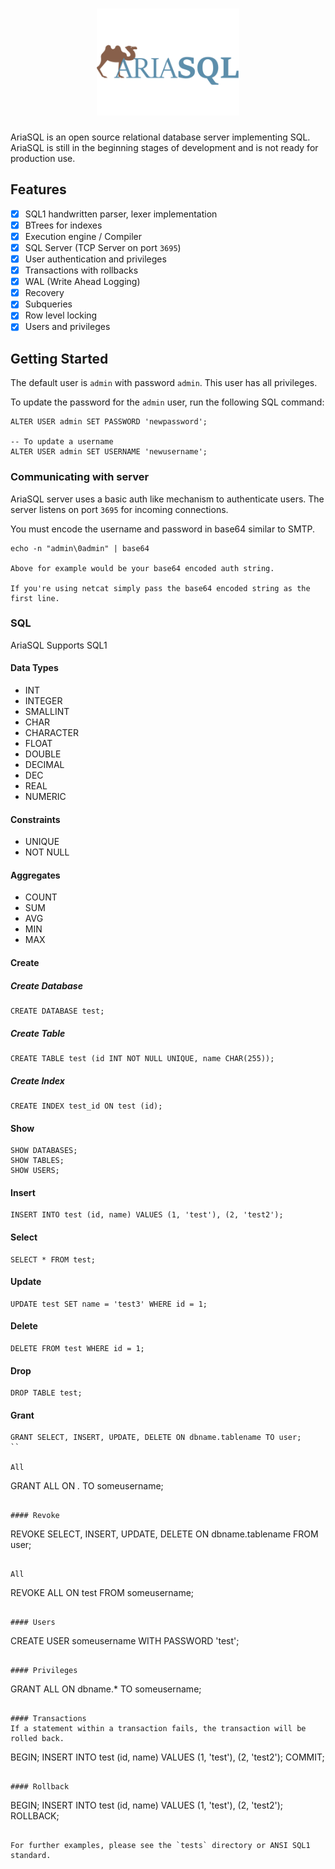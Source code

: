 <div>
    <h1 align="center"><img width="228" src="artwork/ariasql-logov1.png"></h1>
</div>

AriaSQL is an open source relational database server implementing SQL.
AriaSQL is still in the beginning stages of development and is not ready for production use.


## Features
- [x] SQL1 handwritten parser, lexer implementation
- [x] BTrees for indexes
- [x] Execution engine / Compiler
- [x] SQL Server (TCP Server on port `3695`)
- [x] User authentication and privileges
- [x] Transactions with rollbacks
- [x] WAL (Write Ahead Logging)
- [x] Recovery
- [x] Subqueries
- [x] Row level locking
- [x] Users and privileges

## Getting Started

The default user is `admin` with password `admin`.
This user has all privileges.

To update the password for the `admin` user, run the following SQL command:

```
ALTER USER admin SET PASSWORD 'newpassword';

-- To update a username
ALTER USER admin SET USERNAME 'newusername';
```



### Communicating with server
AriaSQL server uses a basic auth like mechanism to authenticate users.
The server listens on port `3695` for incoming connections.

You must encode the username and password in base64 similar to SMTP.

```
echo -n "admin\0admin" | base64

Above for example would be your base64 encoded auth string.

If you're using netcat simply pass the base64 encoded string as the first line.
```

### SQL
AriaSQL Supports SQL1

#### Data Types
- INT
- INTEGER
- SMALLINT
- CHAR
- CHARACTER
- FLOAT
- DOUBLE
- DECIMAL
- DEC
- REAL
- NUMERIC

#### Constraints
- UNIQUE
- NOT NULL

#### Aggregates
- COUNT
- SUM
- AVG
- MIN
- MAX

#### Create

##### Create Database
```
CREATE DATABASE test;
```

##### Create Table
```
CREATE TABLE test (id INT NOT NULL UNIQUE, name CHAR(255));
```

##### Create Index
```
CREATE INDEX test_id ON test (id);
```

#### Show
```
SHOW DATABASES;
SHOW TABLES;
SHOW USERS;
```

#### Insert
```
INSERT INTO test (id, name) VALUES (1, 'test'), (2, 'test2');
```

#### Select
```
SELECT * FROM test;
```

#### Update
```
UPDATE test SET name = 'test3' WHERE id = 1;
```

#### Delete
```
DELETE FROM test WHERE id = 1;
```

#### Drop
```
DROP TABLE test;
```

#### Grant
```
GRANT SELECT, INSERT, UPDATE, DELETE ON dbname.tablename TO user;
``

All
```
GRANT ALL ON *.* TO someusername;
```

#### Revoke
```
REVOKE SELECT, INSERT, UPDATE, DELETE ON dbname.tablename FROM user;
```

All
```
REVOKE ALL ON test FROM someusername;
```

#### Users
```
CREATE USER someusername WITH PASSWORD 'test';
```

#### Privileges
```
GRANT ALL ON dbname.* TO someusername;
```

#### Transactions
If a statement within a transaction fails, the transaction will be rolled back.

```
BEGIN;
INSERT INTO test (id, name) VALUES (1, 'test'), (2, 'test2');
COMMIT;
```

#### Rollback
```
BEGIN;
INSERT INTO test (id, name) VALUES (1, 'test'), (2, 'test2');
ROLLBACK;
```

For further examples, please see the `tests` directory or ANSI SQL1 standard.



